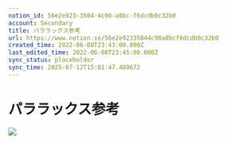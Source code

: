 ```yaml
---
notion_id: 56e2e923-3504-4c90-a8bc-f6dcdb0c32b0
account: Secondary
title: パララックス参考
url: https://www.notion.so/56e2e92335044c90a8bcf6dcdb0c32b0
created_time: 2022-06-08T23:43:00.000Z
last_edited_time: 2022-06-08T23:45:00.000Z
sync_status: placeholder
sync_time: 2025-07-12T15:01:47.489672
---
```

# パララックス参考

![](https://prod-files-secure.s3.us-west-2.amazonaws.com/d58fe38c-a9d4-4466-aed9-85604b7b2c6d/095c5b73-012d-4b2e-8118-fb23c9d157f5/Untitled.png?X-Amz-Algorithm=AWS4-HMAC-SHA256&X-Amz-Content-Sha256=UNSIGNED-PAYLOAD&X-Amz-Credential=ASIAZI2LB466XPKXP7QT%2F20250719%2Fus-west-2%2Fs3%2Faws4_request&X-Amz-Date=20250719T063953Z&X-Amz-Expires=3600&X-Amz-Security-Token=IQoJb3JpZ2luX2VjEIX%2F%2F%2F%2F%2F%2F%2F%2F%2F%2FwEaCXVzLXdlc3QtMiJGMEQCIEy7CNkh8xaVp30ry7a8wtRNg2%2BDGBxQq3Bv3aVyN4NdAiB1wWbQ9wxGdEBNzN3KaNBXVbhHz3NK6ScaW0pF%2F32gYCqIBAie%2F%2F%2F%2F%2F%2F%2F%2F%2F%2F8BEAAaDDYzNzQyMzE4MzgwNSIMyZa0WP%2FnHv9tci%2F0KtwD6QS37PKZrEG69wYJUzwN081W3jK2GooirtqQP%2ByIRNTcV8FSnTzcG7AB0wulWCe9Rgekrd97ieLr%2BbaW6E%2Bmb6OVvcdR%2B28bUtwNtx%2F6Sh7GhEW2rVSu%2FjqVlO59LNjsojp6io%2FJzmd%2FyjmXWitVfO25Dlh3sUnfFJnG0%2FboL9I2z022cMr2XMket59dciZEfOFR4w7QzR95%2B46DUyZejJxzJY0qgtzfOhXDUaH%2F76u1m16aR2KA584PZgTN61yPV%2FuqY%2FPMGoIq8s76xcdkbfNY44xzbR1CyWCLAfTd5pJhxZ7E5%2BF0U7FgkqsL0wG2lHiWFFZzAIdAXDoOkv7Maj3icQeXWi%2F9NkvEf0bk04tRefKjScZJvT8Z3MIWP7rxAwkrwGO0IlY%2BGRxwkfysig6Lo1WHvh%2F3Pw9RKd9fRFafZgqsSj2TfBD%2FKO%2F4Oy8es2HBBlWo0HdWkM5AZP38pfYN79ujDRnuJAjYZieX%2F7xIa4Wf%2B%2BEmrcXR%2FoOdfeC6if1wCwPKlhrmTwW6310krq%2FtUza2%2Fvv1f2jZ%2BtLEiwODbR8EqvPVookd%2FejWMnAjxvNIdc%2FiHGsnPmwo93KZ5z9b9wDVVF04k%2BTn2MO3IW2FAi74zVnah0M9qSQwgcbswwY6pgHbo5LNI4oZFIx2Jkm0GcpP38wSgUENRp9E68z0jhPDVSohatuX3mEif2FSRxi1ohebY%2B9mJSUAlGFyCSHXvCRAOpQw33Y5R%2FqTT9U0rOOeNauPVwRQCbQttqcBoQVelObApMJIqID79s82Y6r1%2B6Lgdy5Mcblz98QiwHeVZ9lRNxXJg5ETeL42YVPzBO%2FJCZkSQgfP6Qmps3FY49WAyVyNmI4DFdLS&X-Amz-Signature=bb479f2fcc73d7632d39444f20a6dbb78d09ca90f3a5be23dd1eaf444b03fb60&X-Amz-SignedHeaders=host&x-amz-checksum-mode=ENABLED&x-id=GetObject)
